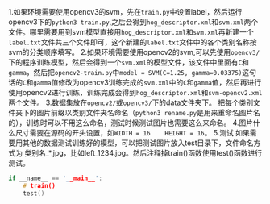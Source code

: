 1.如果环境需要使用opencv3的svm，先在`train.py`中设置label，然后运行opencv3下的`python3 train.py`,之后会得到`hog_descriptor.xml`和`svm.xml`两个文件。哪里需要用到svm模型直接用`hog_descriptor.xml`和`svm.xml`再新建一个`label.txt`文件共三个文件即可，这个新建的`label.txt`文件中的各个类别名称按svm的分类顺序填写。
2.如果环境需要使用opencv2的svm,可以先使用`opencv3/`下的程序训练模型，然后会得到一个`svm.xml`的模型文件，该文件中里面有`C`和`gamma`，然后把`opencv2-train.py`中`model = SVM(C=1.25, gamma=0.03375)`这句话的`C`和`gamma`值修改为opencv3训练完成的`svm.xml`中的`C`和`gamma`值，然后再进行使用opencv2进行训练，训练完成会得到`hog_descriptor.xml`和`svm-opencv2.xml`两个文件。
3.数据集放在`opencv2/`或`opencv3/`下的data文件夹下。
       把每个类别文件夹下的图片前缀以类别文件夹名命名（`python3 rename.py`是用来重命名图片名的），训练时可以不用这么命名，测试时候测试图片也需要这么来命名。
4.图片什么尺寸需要在源码的开头设置，如`WIDTH = 16    HEIGHT = 16`。
5.测试
如果需要用其他的数据测试训练好的模型，可以把测试图片放入test目录下，文件命名方式为 类别名_*.jpg，比如left_1234.jpg。然后注释掉train()函数使用test()函数进行测试。
```c
if __name__ == '__main__':
    # train()
    test()
```
